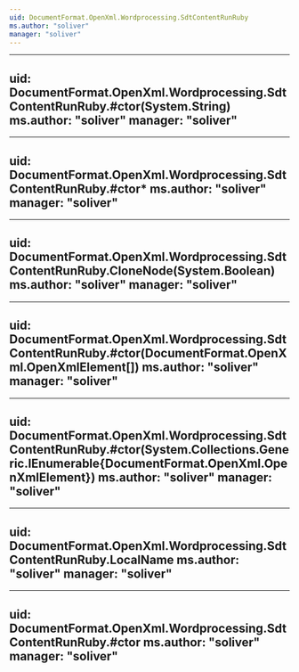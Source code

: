 ```yaml
---
uid: DocumentFormat.OpenXml.Wordprocessing.SdtContentRunRuby
ms.author: "soliver"
manager: "soliver"
---
```


---
uid: DocumentFormat.OpenXml.Wordprocessing.SdtContentRunRuby.#ctor(System.String)
ms.author: "soliver"
manager: "soliver"
---

---
uid: DocumentFormat.OpenXml.Wordprocessing.SdtContentRunRuby.#ctor*
ms.author: "soliver"
manager: "soliver"
---

---
uid: DocumentFormat.OpenXml.Wordprocessing.SdtContentRunRuby.CloneNode(System.Boolean)
ms.author: "soliver"
manager: "soliver"
---

---
uid: DocumentFormat.OpenXml.Wordprocessing.SdtContentRunRuby.#ctor(DocumentFormat.OpenXml.OpenXmlElement[])
ms.author: "soliver"
manager: "soliver"
---

---
uid: DocumentFormat.OpenXml.Wordprocessing.SdtContentRunRuby.#ctor(System.Collections.Generic.IEnumerable{DocumentFormat.OpenXml.OpenXmlElement})
ms.author: "soliver"
manager: "soliver"
---

---
uid: DocumentFormat.OpenXml.Wordprocessing.SdtContentRunRuby.LocalName
ms.author: "soliver"
manager: "soliver"
---

---
uid: DocumentFormat.OpenXml.Wordprocessing.SdtContentRunRuby.#ctor
ms.author: "soliver"
manager: "soliver"
---
